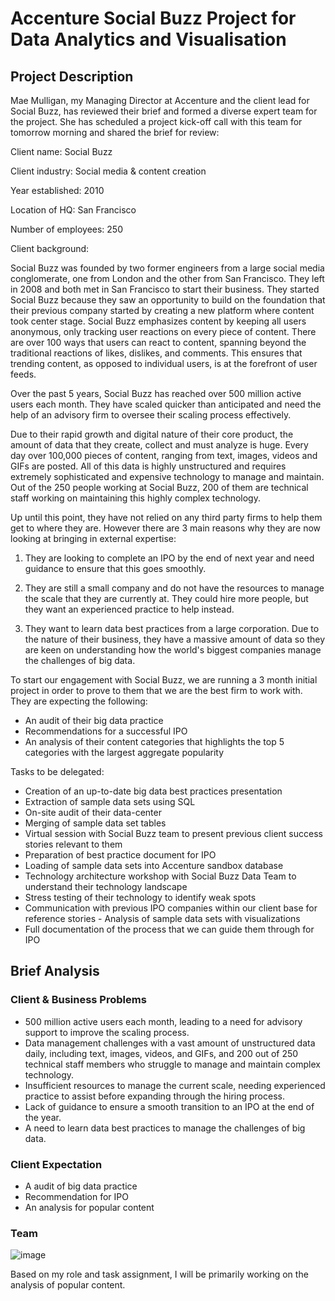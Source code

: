 # Accenture Social Buzz Project for Data Analytics and Visualisation
## Project Description

Mae Mulligan, my Managing Director at Accenture and the client lead for Social Buzz, has reviewed their brief and formed a diverse expert team for the project. She has scheduled a project kick-off call with this team for tomorrow morning and shared the brief for review:

Client name: Social Buzz

Client industry: Social media & content creation

Year established: 2010

Location of HQ: San Francisco

Number of employees: 250

Client background:

Social Buzz was founded by two former engineers from a large social media conglomerate, one
from London and the other from San Francisco. They left in 2008 and both met in San
Francisco to start their business. They started Social Buzz because they saw an opportunity to
build on the foundation that their previous company started by creating a new platform where
content took center stage. Social Buzz emphasizes content by keeping all users anonymous,
only tracking user reactions on every piece of content. There are over 100 ways that users can
react to content, spanning beyond the traditional reactions of likes, dislikes, and comments.
This ensures that trending content, as opposed to individual users, is at the forefront of user
feeds.

Over the past 5 years, Social Buzz has reached over 500 million active users each month.
They have scaled quicker than anticipated and need the help of an advisory firm to oversee
their scaling process effectively.

Due to their rapid growth and digital nature of their core product, the amount of data that they
create, collect and must analyze is huge. Every day over 100,000 pieces of content, ranging
from text, images, videos and GIFs are posted. All of this data is highly unstructured and
requires extremely sophisticated and expensive technology to manage and maintain. Out of the
250 people working at Social Buzz, 200 of them are technical staff working on maintaining this
highly complex technology.

Up until this point, they have not relied on any third party firms to help them get to where
they are. However there are 3 main reasons why they are now looking at bringing in external
expertise:

1) They are looking to complete an IPO by the end of next year and need guidance to
ensure that this goes smoothly.

3) They are still a small company and do not have the resources to manage the scale that
they are currently at. They could hire more people, but they want an experienced
practice to help instead.

5) They want to learn data best practices from a large corporation. Due to the nature of
their business, they have a massive amount of data so they are keen on
understanding how the world's biggest companies manage the challenges of big
data.

To start our engagement with Social Buzz, we are running a 3 month initial project in order
to prove to them that we are the best firm to work with. They are expecting the following:

- An audit of their big data practice
- Recommendations for a successful IPO
- An analysis of their content categories that highlights the top 5 categories with the
largest aggregate popularity

Tasks to be delegated:
- Creation of an up-to-date big data best practices presentation
- Extraction of sample data sets using SQL
- On-site audit of their data-center
- Merging of sample data set tables
- Virtual session with Social Buzz team to present previous client success stories relevant
to them
- Preparation of best practice document for IPO
- Loading of sample data sets into Accenture sandbox database
- Technology architecture workshop with Social Buzz Data Team to understand their
technology landscape
- Stress testing of their technology to identify weak spots
- Communication with previous IPO companies within our client base for reference stories -
Analysis of sample data sets with visualizations
- Full documentation of the process that we can guide them through for IPO

## Brief Analysis
### Client & Business Problems
- 500 million active users each month, leading to a need for advisory support to improve the scaling process.
- Data management challenges with a vast amount of unstructured data daily, including text, images, videos, and GIFs, and 200 out of 250 technical staff members who struggle to manage and maintain complex technology.
- Insufficient resources to manage the current scale, needing experienced practice to assist before expanding through the hiring process.
- Lack of guidance to ensure a smooth transition to an IPO at the end of the year.
- A need to learn data best practices to manage the challenges of big data.

### Client Expectation
- A audit of big data practice
- Recommendation for IPO
- An analysis for popular content

### Team
![image](https://github.com/kalilalincen/Accenture-Data-Analytics-and-Visualisation/assets/155357106/1dd43cad-9a64-4a4b-a1f9-f8fd54c0ad2d)

Based on my role and task assignment, I will be primarily working on the analysis of popular content.

